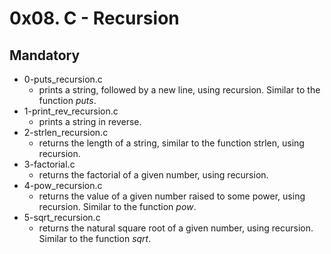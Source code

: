 # 0x08. C - Recursion

## Mandatory

- 0-puts_recursion.c
  - prints a string, followed by a new line, using recursion. Similar to the function <i>puts</i>.
- 1-print_rev_recursion.c
  - prints a string in reverse.
- 2-strlen_recursion.c
  - returns the length of a string, similar to the function strlen, using recursion.
- 3-factorial.c
  - returns the factorial of a given number, using recursion.
- 4-pow_recursion.c
  - returns the value of a given number raised to some power, using recursion. Similar to the function <i>pow</i>.
- 5-sqrt_recursion.c
  - returns the natural square root of a given number, using recursion. Similar to the function <i>sqrt</i>.

